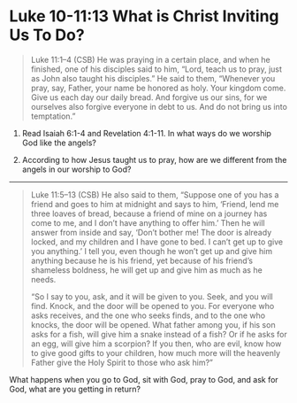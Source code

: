 # Luke 10-11:13 What is Christ Inviting Us To Do?

>Luke 11:1–4 (CSB) He was praying in a certain place, and when he finished, one of his disciples said to him, “Lord, teach us to pray, just as John also taught his disciples.”  He said to them, “Whenever you pray, say, Father, your name be honored as holy. Your kingdom come.  Give us each day our daily bread.  And forgive us our sins, for we ourselves also forgive everyone in debt to us. And do not bring us into temptation.”

1. Read Isaiah 6:1-4 and Revelation 4:1-11. In what ways do we worship God like the angels?

2. According to how Jesus taught us to pray, how are we different from the angels in our worship to God?

---

>Luke 11:5–13 (CSB) He also said to them, “Suppose one of you has a friend and goes to him at midnight and says to him, ‘Friend, lend me three loaves of bread,  because a friend of mine on a journey has come to me, and I don’t have anything to offer him.’  Then he will answer from inside and say, ‘Don’t bother me! The door is already locked, and my children and I have gone to bed. I can’t get up to give you anything.’  I tell you, even though he won’t get up and give him anything because he is his friend, yet because of his friend’s shameless boldness, he will get up and give him as much as he needs.
>
>“So I say to you, ask, and it will be given to you. Seek, and you will find. Knock, and the door will be opened to you.  For everyone who asks receives, and the one who seeks finds, and to the one who knocks, the door will be opened.  What father among you, if his son asks for a fish, will give him a snake instead of a fish?  Or if he asks for an egg, will give him a scorpion?  If you then, who are evil, know how to give good gifts to your children, how much more will the heavenly Father give the Holy Spirit to those who ask him?”

What happens when you go to God, sit with God, pray to God, and ask for God, what are you getting in return?

